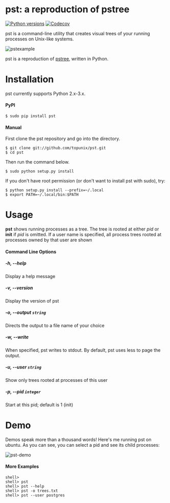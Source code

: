 pst: a reproduction of pstree
=============================


[![Python versions](https://img.shields.io/pypi/v/pst.svg)](https://pypi.org/project/pst/)
[![Codecov](https://codecov.io/github/mixedconnections/pst/coverage.svg?branch=master)](https://codecov.io/gh/mixedconnections/pst)

pst is a command-line utility that creates visual trees of your running processes on Unix-like systems. 

![pstexample](https://user-images.githubusercontent.com/833824/68803703-40952580-062e-11ea-9ea6-2a506316cafb.png)

pst is a reproduction of [pstree](https://en.wikipedia.org/wiki/Pstree), written in Python.

# Installation

pst currently supports Python 2.x-3.x.

#### PyPI

    $ sudo pip install pst

#### Manual

First clone the pst repository and go into the directory.

    $ git clone git://github.com/topunix/pst.git
    $ cd pst

Then run the command below.

    $ sudo python setup.py install

If you don't have root permission (or don't want to install pst with sudo), try:

    $ python setup.py install --prefix=~/.local
    $ export PATH=~/.local/bin:$PATH

# Usage

 __pst__ shows running processes as a tree.  The tree is rooted at
 either _pid_ or __init__ if _pid_ is omitted.  If a user name is specified,
 all process trees rooted at processes owned by that user are shown
 
#### Command Line Options

##### -h, --help

Display a help message

##### -v, --version

Display the version of pst

##### -o, --output `string`
    
Directs the output to a file name of your choice

##### -w, --write

When specified, pst writes to stdout. By default, pst uses less to page the output. 

##### -u, --user `string`
    
Show only trees rooted at processes of this user

##### -p, --pid `integer`
    
Start at this pid; default is 1 (init)

# Demo
Demos speak more than a thousand words! Here's me running pst on ubuntu. As you can see, you can select a pid and see its child processes:

![pst-demo](https://user-images.githubusercontent.com/833824/68803841-7df9b300-062e-11ea-97bf-0aef1f264abd.gif)

#### More Examples

    shell> 
    shell> pst
    shell> pst --help
    shell> pst -o trees.txt 
    shell> pst --user postgres
